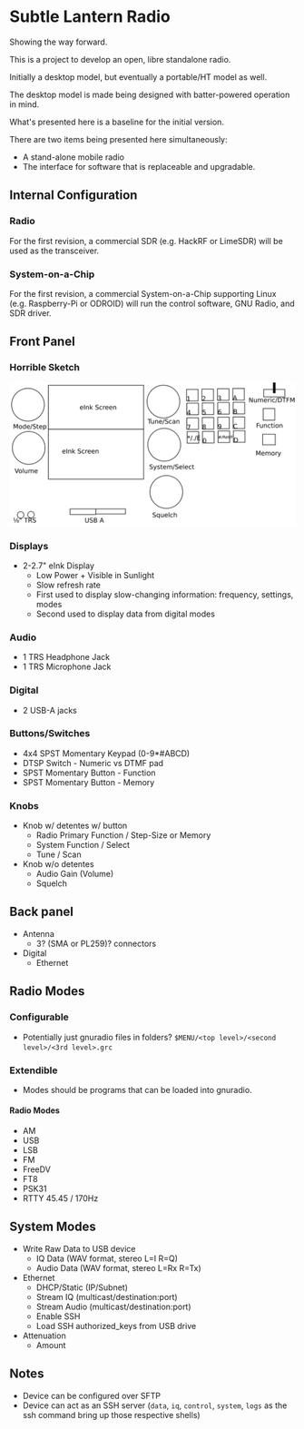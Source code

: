 # Subtle Lantern Radio

Showing the way forward.

This is a project to develop an open, libre standalone radio. 

Initially a desktop model, but eventually a portable/HT model as well.

The desktop model is made being designed with batter-powered operation in
mind.

What's presented here is a baseline for the initial version.

There are two items being presented here simultaneously:

* A stand-alone mobile radio
* The interface for software that is replaceable and upgradable.


## Internal Configuration

### Radio

For the first revision, a commercial SDR (e.g. HackRF or LimeSDR) will be
used as the transceiver.

### System-on-a-Chip

For the first revision, a commercial System-on-a-Chip supporting Linux
(e.g. Raspberry-Pi or ODROID) will run the control software, GNU Radio, and 
SDR driver.

## Front Panel

### Horrible Sketch

![Horrible Sketch](./front-panel.png)

### Displays

* 2-2.7" eInk Display
  * Low Power + Visible in Sunlight
  * Slow refresh rate
  * First used to display slow-changing information: frequency, settings, modes
  * Second used to display data from digital modes

### Audio

* 1 TRS Headphone Jack
* 1 TRS Microphone Jack

### Digital

* 2 USB-A jacks

### Buttons/Switches

* 4x4 SPST Momentary Keypad (0-9\*#ABCD)
* DTSP Switch - Numeric vs DTMF pad
* SPST Momentary Button - Function
* SPST Momentary Button - Memory

### Knobs

* Knob w/ detentes w/ button
  * Radio Primary Function / Step-Size or Memory
  * System Function / Select
  * Tune / Scan
* Knob w/o detentes
  * Audio Gain (Volume)
  * Squelch

## Back panel

* Antenna 
  * 3? (SMA or PL259)? connectors
* Digital
  * Ethernet

## Radio Modes

### Configurable

* Potentially just gnuradio files in folders? `$MENU/<top level>/<second level>/<3rd level>.grc`

### Extendible

* Modes should be programs that can be loaded into gnuradio.

#### Radio Modes

* AM
* USB
* LSB
* FM
* FreeDV
* FT8
* PSK31
* RTTY 45.45 / 170Hz

## System Modes

* Write Raw Data to USB device
  * IQ Data (WAV format, stereo L=I R=Q)
  * Audio Data (WAV format, stereo L=Rx R=Tx)
* Ethernet
  * DHCP/Static (IP/Subnet)
  * Stream IQ (multicast/destination:port)
  * Stream Audio (multicast/destination:port)
  * Enable SSH
  * Load SSH authorized\_keys from USB drive
* Attenuation
  * Amount

## Notes

* Device can be configured over SFTP
* Device can act as an SSH server (`data`, `iq`, `control`, `system`, `logs` as the ssh command bring up those respective shells)
